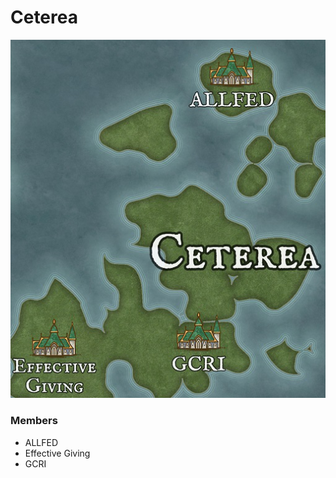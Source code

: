 # Ceterea

![Map of Rationality](../../images/maps/map_ceterea.png)
### Members
- ALLFED
- Effective Giving
- GCRI